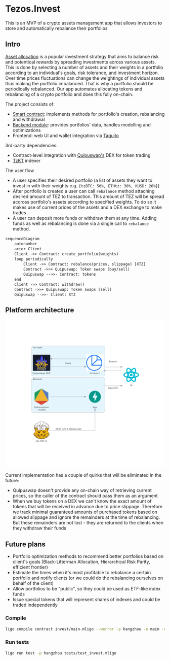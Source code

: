 # Tezos.Invest

This is an MVP of a crypto assets management app that allows investors to store and automatically rebalance their portfolios

## Intro

[Asset allocation](https://www.investopedia.com/terms/a/assetallocation.asp) is a popular investment strategy that aims to balance risk and potentioal rewards by spreading investments across various assets. This is done by selecting a number of assets and their weights in a portfolio according to an individual's goals, risk tolerance, and investment horizon. Over time prices fluctuations can change the weightings of individual assets thus making the portfolio imbalanced. That is why a portfolio should be periodically rebalanced. Our app automates allocating tokens and rebalancing of a crypto portfolio and does this fully on-chain. 

The project consists of:
 - [Smart contract](invest): implements methods for portfolio's creation, rebalancing and withdrawal
 - [Backend module](https://github.com/tezos-invest/etfs): provides portfolios' data, handles modelling and optimizations
 - Frontend: web UI and wallet integration via [Taquito](https://tezostaquito.io)  

3rd-party dependencies:
 - Contract-level integration with [Quipuswap's](https://quipuswap.com) DEX for token trading
 - [TzKT](https://tzkt.io) indexer

The user flow 
- A user specifies their desired portfolio (a list of assets they want to invest in with their weights e.g. `{tzBTC: 50%, ETHtz: 30%, KUSD: 20%}`)
- After portfolio is created a user can call `rebalance` method attaching desired amount of TEZ to transaction. This amount of TEZ will be spread accross portfolio's assets according to specified weights. To do so it makes use of current prices of the assets and a DEX exchange to make trades
- A user can deposit more funds or withdraw them at any time. Adding funds as well as rebalancing is done via a single call to `rebalance` method.

```mermaid
sequenceDiagram
    autonumber
    actor Client
    Client ->> Contract: create_portfolio(weights)
    loop periodically
        Client ->> Contract: rebalance(prices, slippage) [XTZ]
        Contract ->>+ Quipuswap: Token swaps (buy/sell)
        Quipuswap -->>- Contract: tokens
    end
    Client ->> Contract: withdraw()
    Contract ->>+ Quipuswap: Token swaps (sell)
    Quipuswap -->>- Client: XTZ
```

## Platform architecture

<p align="center">
    <img src="docs/diagram.png">
</p>


Current implementation has a couple of quirks that will be eliminated in the future:
- Quipuswap doesn't provide any on-chain way of retrieving current prices, so the caller of the contract should pass them as an argument
- When we buy tokens on a DEX we can't know the exact amount of tokens that will be received in advance due to price slippage. Therefore we track minimal guaranteed amounts of purchased tokens based on allowed slippage and ignore the remainders at the time of rebalancing. But these remainders are not lost - they are returned to the clients when they withdraw their funds

## Future plans

- Portfolio optimization methods to recommend better portfolios based on client's goals (Black-Litterman Allocation, Hierarchical Risk Parity, efficient frontier)
- Estimate the times when it's most profitable to rebalance a certain portfolio and notify clients (or we could do the rebalancing ourselves on behalf of the client)
- Allow portfolios to be "public", so they could be used as ETF-like index funds
- Issue special tokens that will represent shares of indexes and could be traded independently


### Compile

```bash
ligo compile contract invest/main.mligo --werror -p hangzhou -e main -o invest.tz
```

### Run tests

```bash
ligo run test -p hangzhou tests/test_invest.mligo
```
